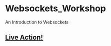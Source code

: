 # Websockets_Workshop
An Introduction to Websockets

## [Live Action!](https://pentler-ask-the-audience.herokuapp.com/)
